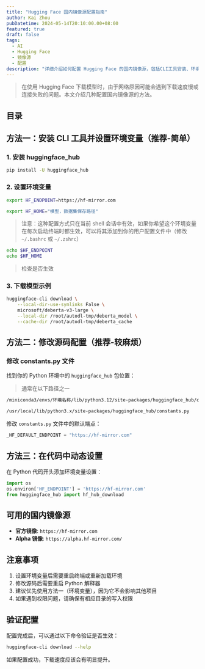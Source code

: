 ```yaml
---
title: "Hugging Face 国内镜像源配置指南"
author: Kai Zhou
pubDatetime: 2024-05-14T20:10:00.00+08:00
featured: true
draft: false
tags:
  - AI
  - Hugging Face
  - 镜像源
  - 配置
description: "详细介绍如何配置 Hugging Face 的国内镜像源，包括CLI工具安装、环境变量设置、源码修改等多种方法"
---
```


> 在使用 Hugging Face 下载模型时，由于网络原因可能会遇到下载速度慢或连接失败的问题。本文介绍几种配置国内镜像源的方法。

## 目录

## 方法一：安装 CLI 工具并设置环境变量（推荐-简单）

### 1. 安装 huggingface_hub

```bash
pip install -U huggingface_hub
```

### 2. 设置环境变量

```bash
export HF_ENDPOINT=https://hf-mirror.com
```

```bash
export HF_HOME="模型，数据集保存路径"
```
> 注意：这种配置方式只在当前 shell 会话中有效，如果你希望这个环境变量在每次启动终端时都生效，可以将其添加到你的用户配置文件中（修改 `~/.bashrc` 或 `~/.zshrc`）

```bash
echo $HF_ENDPOINT
echo $HF_HOME
```
> 检查是否生效
### 3. 下载模型示例

```bash
huggingface-cli download \
    --local-dir-use-symlinks False \
    microsoft/deberta-v3-large \
    --local-dir /root/autodl-tmp/deberta_model \
    --cache-dir /root/autodl-tmp/deberta_cache
```

## 方法二：修改源码配置（推荐-较麻烦）

### 修改 constants.py 文件

找到你的 Python 环境中的 `huggingface_hub` 包位置：
> 通常在以下路径之一
```bash
/miniconda3/envs/环境名称/lib/python3.12/site-packages/huggingface_hub/constants.py
```
```bash
/usr/local/lib/python3.x/site-packages/huggingface_hub/constants.py
```

修改 `constants.py` 文件中的默认端点：

```python
_HF_DEFAULT_ENDPOINT = "https://hf-mirror.com"
```

## 方法三：在代码中动态设置

在 Python 代码开头添加环境变量设置：

```python
import os
os.environ['HF_ENDPOINT'] = 'https://hf-mirror.com'
from huggingface_hub import hf_hub_download
```

## 可用的国内镜像源

- **官方镜像**: `https://hf-mirror.com`
- **Alpha 镜像**: `https://alpha.hf-mirror.com/`

## 注意事项

1. 设置环境变量后需要重启终端或重新加载环境
2. 修改源码后需要重启 Python 解释器
3. 建议优先使用方法一（环境变量），因为它不会影响其他项目
4. 如果遇到权限问题，请确保有相应目录的写入权限

## 验证配置

配置完成后，可以通过以下命令验证是否生效：

```bash
huggingface-cli download --help
```

如果配置成功，下载速度应该会有明显提升。
